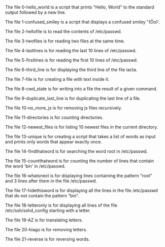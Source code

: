 The file 0-hello_world is a script that prints "Hello, World" to the standard output followed by a new line.

The file 1-confused_smiley is a script that displays a confused smiley "(Ôo)'.

The file 2-hellofile is to read the contents of /etc/passwd.

The file 3-twofiles is for reading two files at the same time.

The file 4-lastlines is for reading the last 10 lines of /etc/passwd.

The file 5-firstlines is for reading the first 10 lines of /etc/passwd.

The file 6-third_line is for displaying the third line of the file iacta.

The file 7-file is for creating a file with text inside it.

The file 8-cwd_state is for writing into a file the result of a given command.

The file 9-duplicate_last_line is for duplicating the last line of a file.

The file 10-no_more_js is for removing js files recursively.

The file 11-directories is for counting directories.

The file 12-newest_files is for listing 10 newest files in the current directory.

The file 13-unique is for creating a script that takes a list of words as input and prints only words that appear exactly once.

The file 14-findthatword is for searching the word root in /etc/passwd.

The file 15-countthatword is for counting the number of lines that contain the word 'bin' in /etc/passwd.

The file 16-whatsnext is for displaying lines containing the pattern “root” and 3 lines after them in the file /etc/passwd.

The file 17-hidethisword is for displaying all the lines in the file /etc/passwd that do not contain the pattern “bin”.

The file 18-letteronly is for displaying all lines of the file /etc/ssh/sshd_config starting with a letter.

The file 19-AZ is for translating letters.

The file 20-hiago is for removing letters.

The file 21-reverse is for reversing words.
